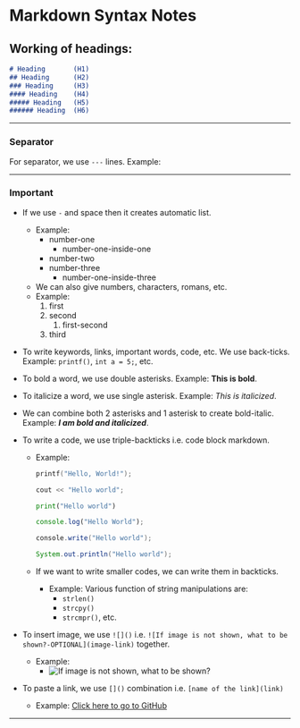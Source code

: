 # Markdown Syntax Notes

## Working of headings:
```markdown
# Heading       (H1)
## Heading      (H2)
### Heading     (H3)
#### Heading    (H4)
##### Heading   (H5)
###### Heading  (H6)
```
---

### Separator 
For separator, we use ``---`` lines.
Example:

---
### Important
- If we use ``-`` and space then it creates automatic list.
    - Example: 
        - number-one
            - number-one-inside-one
        - number-two
        - number-three
            - number-one-inside-three
    - We can also give numbers, characters, romans, etc.
    - Example:
        1. first
        2. second
            1. first-second
        3. third

- To write keywords, links, important words, code, etc. We use back-ticks. Example: ``printf()``, ``int a = 5;``, etc.
- To bold a word, we use double asterisks. Example: **This is bold**.
- To italicize a word, we use single asterisk. Example: *This is italicized*.
- We can combine both 2 asterisks and 1 asterisk to create bold-italic. Example: ***I am bold and italicized***.
- To write a code, we use triple-backticks i.e. code block markdown. 
    - Example:
        ```c
        printf("Hello, World!");
        ```

        ```cpp
        cout << "Hello world";
        ```

        ```python
        print("Hello world")
        ```

        ```js
        console.log("Hello World");
        ```

        ```c#
        console.write("Hello world");
        ```

        ```java
        System.out.println("Hello world");
        ```
    - If we want to write smaller codes, we can write them in backticks. 
        - Example: Various function of string manipulations are:
            - ``strlen()``
            - ``strcpy()``
            - ``strcmpr()``, etc.
- To insert image, we use ``![]()`` i.e. ``![If image is not shown, what to be shown?-OPTIONAL](image-link)`` together. 
    - Example:
        - ![If image is not shown, what to be shown?](image-1.png)
- To paste a link, we use ``[]()`` combination i.e. ``[name of the link](link)``
    - Example: [Click here to go to GitHub](https://github.com/)

---


